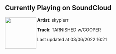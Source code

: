 ## Currently Playing on SoundCloud

[<img align="left" width="100" src="https://i1.sndcdn.com/artworks-koN5L4NEOXLARPxl-7qZ3mw-t500x500.jpg">](https://soundcloud.com/skypierr/tarnished-wcooper)

**Artist**: skypierr 

**Track**: TARNISHED w/COOPER

Last updated at 03/06/2022 16:21
